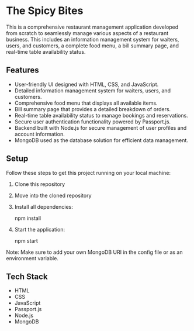 # The Spicy Bites

This is a comprehensive restaurant management application developed from scratch to seamlessly manage various aspects of a restaurant business. This includes an information management system for waiters, users, and customers, a complete food menu, a bill summary page, and real-time table availability status.


## Features

-   User-friendly UI designed with HTML, CSS, and JavaScript.
-   Detailed information management system for waiters, users, and customers.
-   Comprehensive food menu that displays all available items.
-   Bill summary page that provides a detailed breakdown of orders.
-   Real-time table availability status to manage bookings and reservations.
-   Secure user authentication functionality powered by Passport.js.
-   Backend built with Node.js for secure management of user profiles and account information.
-   MongoDB used as the database solution for efficient data management.

## Setup

Follow these steps to get this project running on your local machine:

1.  Clone this repository
  
    
2.  Move into the cloned repository
    
    
3.  Install all dependencies:
    
    
    npm install
    
4.  Start the application:
    

    npm start
    

Note: Make sure to add your own MongoDB URI in the config file or as an environment variable.

## Tech Stack

-   HTML
-   CSS
-   JavaScript
-   Passport.js
-   Node.js
-   MongoDB
